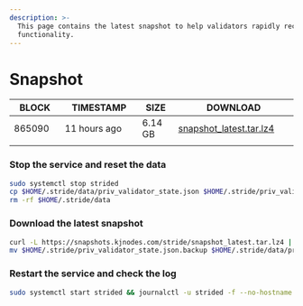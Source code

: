 ```yaml
---
description: >-
  This page contains the latest snapshot to help validators rapidly recover node
  functionality.
---
```


# Snapshot

| BLOCK <img width=200/> | TIMESTAMP <img width=200/> | SIZE <img width=200/> | DOWNLOAD <img width=500/>                                                   |
| ------ | ---------- | ------- | ------------------------------------------------------------------------------------------------------------------------- |
| 865090 | 11 hours ago | 6.14 GB | [snapshot\_latest.tar.lz4](https://snapshots.kjnodes.com/stride/snapshot\_latest.tar.lz4) |
|<img width=200/>|<img width=500/>|
### Stop the service and reset the data

```bash
sudo systemctl stop strided
cp $HOME/.stride/data/priv_validator_state.json $HOME/.stride/priv_validator_state.json.backup
rm -rf $HOME/.stride/data
```

### Download the latest snapshot

```bash
curl -L https://snapshots.kjnodes.com/stride/snapshot_latest.tar.lz4 | lz4 -dc - | tar -xf - -C $HOME/.stride
mv $HOME/.stride/priv_validator_state.json.backup $HOME/.stride/data/priv_validator_state.json
```

### Restart the service and check the log

```bash
sudo systemctl start strided && journalctl -u strided -f --no-hostname -o cat
```
